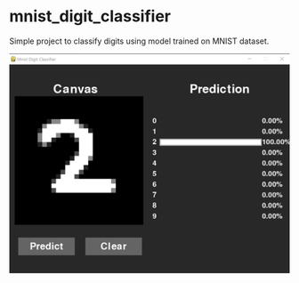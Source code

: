 # mnist_digit_classifier
 Simple project to classify digits using model trained on MNIST dataset.

![sample_image](https://github.com/legacy-comp/mnist_digit_classifier/blob/25001c982d52e9bf562fa82f094766522410632f/assets/sample_image.jpg)
